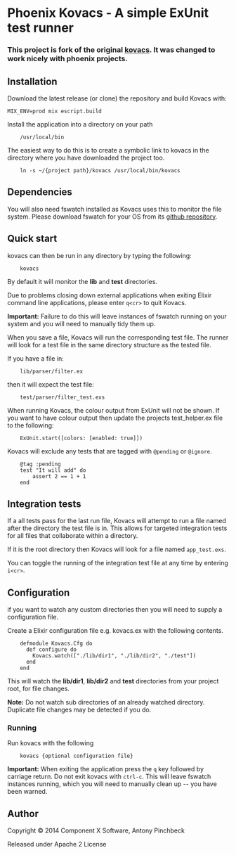 # Phoenix Kovacs - A simple ExUnit test runner

### This project is fork of the original [kovacs](https://github.com/antp/kovacs). It was changed to work nicely with phoenix projects.

## Installation

Download the latest release (or clone) the repository and build Kovacs with:

    MIX_ENV=prod mix escript.build


Install the application into a directory on your path

        /usr/local/bin

The easiest way to do this is to create a symbolic link to kovacs in
the directory where you have downloaded the project too.

        ln -s ~/{project path}/kovacs /usr/local/bin/kovacs

## Dependencies

You will also need fswatch installed as Kovacs uses this to monitor the file system.
Please download fswatch for your OS from its [github repository](https://github.com/emcrisostomo/fswatch).


## Quick start

kovacs can then be run in any directory by typing the following:

        kovacs

By default it will monitor the __lib__ and __test__ directories.

Due to problems closing down external applications when exiting Elixir command line applications,
please enter `q<cr>` to quit Kovacs.

__Important:__ Failure to do this will leave instances of fswatch running on your system and you will need to manually tidy them up.

When you save a file, Kovacs will run the corresponding test file.
The runner will look for a test file in the same directory structure as the tested file.

If you have a file in:

        lib/parser/filter.ex

then it will expect the test file:

        test/parser/filter_test.exs

When running Kovacs, the colour output from ExUnit will not be shown. If you want to have colour output then update the projects test_helper.ex file to the following:

        ExUnit.start([colors: [enabled: true]])

Kovacs will exclude any tests that are tagged with `@pending` or `@ignore`.

        @tag :pending
        test "It will add" do
            assert 2 == 1 + 1
        end

## Integration tests

If a all tests pass for the last run file, Kovacs will attempt to run a file named after the directory the test file is in. This allows for targeted integration tests for all files that collaborate within a directory.

If it is the root directory then Kovacs will look for a file named `app_test.exs`.

You can toggle the running of the integration test file at any time by entering `i<cr>`.

## Configuration

if you want to watch any custom directories then you will need to supply a configuration file.

Create a Elixir configuration file e.g. kovacs.ex
with the following contents.

        defmodule Kovacs.Cfg do
          def configure do
            Kovacs.watch(["./lib/dir1", "./lib/dir2", "./test"])
          end
        end

This will watch the __lib/dir1__, __lib/dir2__ and __test__ directories from your project root,
for file changes.


__Note:__ Do not watch sub directories of an already watched directory.
Duplicate file changes may be detected if you do.

### Running

Run kovacs with the following

        kovacs {optional configuration file}



__Important:__ When exiting the application press the `q` key followed by carriage return.
Do not exit kovacs with `ctrl-c`. This will leave fswatch instances running,
which you will need to manually clean up -- you have been warned.

## Author

Copyright © 2014 Component X Software, Antony Pinchbeck

Released under Apache 2 License

